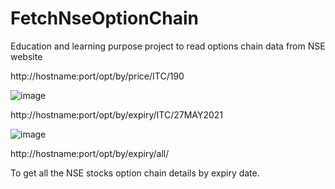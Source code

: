 # FetchNseOptionChain
Education and learning purpose project to read options chain data from NSE website

http://hostname:port/opt/by/price/ITC/190
  
  ![image](https://user-images.githubusercontent.com/19818842/119996360-4d992000-bfec-11eb-9bf0-56ca461501c2.png)
  
http://hostname:port/opt/by/expiry/ITC/27MAY2021

  ![image](https://user-images.githubusercontent.com/19818842/119996729-a7014f00-bfec-11eb-91cd-61d623659984.png)
  
http://hostname:port/opt/by/expiry/all/<Expiry Date>
  
  To get all the NSE stocks option chain details by expiry date.


